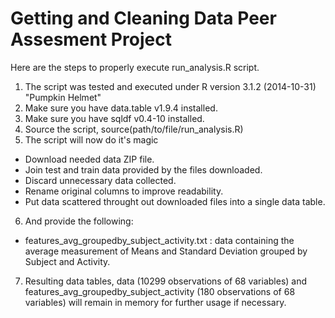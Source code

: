 Getting and Cleaning Data Peer Assesment Project
================================================
Here are the steps to properly execute run_analysis.R script.

1. The script was tested and executed under R version 3.1.2 (2014-10-31) "Pumpkin Helmet"
2. Make sure you have data.table v1.9.4 installed.
3. Make sure you have sqldf v0.4-10 installed.
4. Source the script, source(path/to/file/run_analysis.R) 
5. The script will now do it's magic 
  * Download needed data ZIP file.
  * Join test and train data provided by the files downloaded.
  * Discard unnecessary data collected.
  * Rename original columns to improve readability.
  * Put data scattered throught out downloaded files into a single data table.
6. And provide the following:
  * features_avg_groupedby_subject_activity.txt : data containing the average measurement of Means and Standard Deviation grouped by Subject and Activity.
7. Resulting data tables, data (10299 observations of 68 variables) and features_avg_groupedby_subject_activity (180 observations of 68 variables) will remain in memory for further usage if necessary.